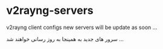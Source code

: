 # v2rayng-servers
v2rayng client configs 
new servers will be update as soon ...

سرور های جدید به همینجا به روز رسانی خواهند شد ...
